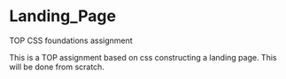 # Landing_Page
TOP CSS foundations assignment

This is a TOP assignment based on css constructing a landing page. This will be done from scratch. 
